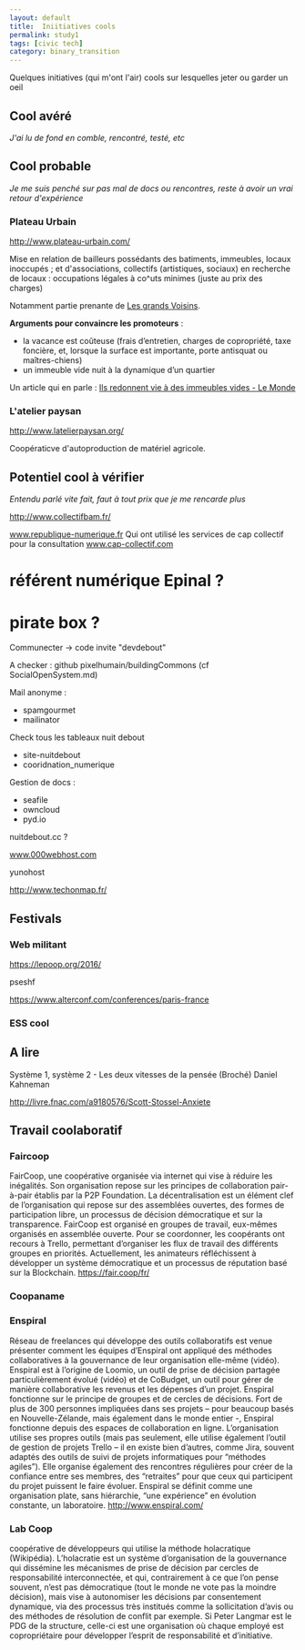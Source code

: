 ```yaml
---
layout: default
title:  Iniitiatives cools
permalink: study1
tags: [civic tech]
category: binary_transition
---
```


Quelques initiatives (qui m'ont l'air) cools sur lesquelles jeter ou garder un oeil


## Cool avéré

*J'ai lu de fond en comble, rencontré, testé, etc*

## Cool probable

*Je me suis penché sur pas mal de docs ou rencontres, reste à avoir un vrai retour d'expérience*


### Plateau Urbain

http://www.plateau-urbain.com/

Mise en relation de bailleurs possédants des batiments, immeubles, locaux inoccupés ; et d'associations, collectifs (artistiques, sociaux) en recherche de locaux : occupations légales à co^uts minimes (juste au prix des charges)

Notamment partie prenante de [Les grands Voisins](http://lesgrandsvoisins.org/).

**Arguments pour convaincre les promoteurs** :
- la vacance est coûteuse (frais d’entretien, charges de copropriété, taxe foncière, et, lorsque la surface est importante, porte antisquat ou maîtres-chiens)
- un immeuble vide nuit à la dynamique d’un quartier


Un article qui en parle : [Ils redonnent vie à des immeubles vides - Le Monde](http://www.lemonde.fr/festival/visuel/2016/07/08/ceuxquifont-redonner-vie-a-des-immeubles-vides-en-toute-legalite_4966276_4415198.html?platform=hootsuite)

### L'atelier paysan

http://www.latelierpaysan.org/

Coopératicve d'autoproduction de matériel agricole.



## Potentiel cool à vérifier

*Entendu parlé vite fait, faut à tout prix que je me rencarde plus*

http://www.collectifbam.fr/


www.republique-numerique.fr
Qui ont utilisé les services de cap collectif pour la consultation
www.cap-collectif.com


# référent numérique Epinal ?
# pirate box ?

Communecter -> code invite "devdebout"

A checker : github pixelhumain/buildingCommons (cf SocialOpenSystem.md)


Mail anonyme :
- spamgourmet
- mailinator

Check tous les tableaux nuit debout
- site-nuitdebout
- cooridnation_numerique

Gestion de docs :
- seafile
- owncloud
- pyd.io

nuitdebout.cc ?


www.000webhost.com

yunohost

http://www.techonmap.fr/



## Festivals

### Web militant

https://lepoop.org/2016/

pseshf

https://www.alterconf.com/conferences/paris-france


### ESS cool



## A lire

Système 1, système 2 - Les deux vitesses de la pensée (Broché)
Daniel Kahneman


http://livre.fnac.com/a9180576/Scott-Stossel-Anxiete


## Travail coolaboratif

### Faircoop

 FairCoop, une coopérative organisée via internet qui vise à réduire les inégalités. Son organisation repose sur les principes de collaboration pair-à-pair établis par la P2P Foundation. La décentralisation est un élément clef de l’organisation qui repose sur des assemblées ouvertes, des formes de participation libre, un processus de décision démocratique et sur la transparence. FairCoop est organisé en groupes de travail, eux-mêmes organisés en assemblée ouverte. Pour se coordonner, les coopérants ont recours à Trello, permettant d’organiser les flux de travail des différents groupes en priorités. Actuellement, les animateurs réfléchissent à développer un système démocratique et un processus de réputation basé sur la Blockchain.
 https://fair.coop/fr/

### Coopaname

### Enspiral

Réseau de freelances qui développe des outils collaboratifs est venue présenter comment les équipes d’Enspiral ont appliqué des méthodes collaboratives à la gouvernance de leur organisation elle-même (vidéo). Enspiral est à l’origine de Loomio, un outil de prise de décision partagée particulièrement évolué (vidéo) et de CoBudget, un outil pour gérer de manière collaborative les revenus et les dépenses d’un projet. Enspiral fonctionne sur le principe de groupes et de cercles de décisions. Fort de plus de 300 personnes impliquées dans ses projets – pour beaucoup basés en Nouvelle-Zélande, mais également dans le monde entier -, Enspiral fonctionne depuis des espaces de collaboration en ligne. L’organisation utilise ses propres outils (mais pas seulement, elle utilise également l’outil de gestion de projets Trello – il en existe bien d’autres, comme Jira, souvent adaptés des outils de suivi de projets informatiques pour “méthodes agiles”). Elle organise également des rencontres régulières pour créer de la confiance entre ses membres, des “retraites” pour que ceux qui participent du projet puissent le faire évoluer. Enspiral se définit comme une organisation plate, sans hiérarchie, “une expérience” en évolution constante, un laboratoire.
http://www.enspiral.com/

### Lab Coop

 coopérative de développeurs qui utilise la méthode holacratique (Wikipédia). L’holacratie est un système d’organisation de la gouvernance qui dissémine les mécanismes de prise de décision par cercles de responsabilité interconnectée, et qui, contrairement à ce que l’on pense souvent, n’est pas démocratique (tout le monde ne vote pas la moindre décision), mais vise à autonomiser les décisions par consentement dynamique, via des processus très institués comme la sollicitation d’avis ou des méthodes de résolution de conflit par exemple. Si Peter Langmar est le PDG de la structure, celle-ci est une organisation où chaque employé est copropriétaire pour développer l’esprit de responsabilité et d’initiative.

